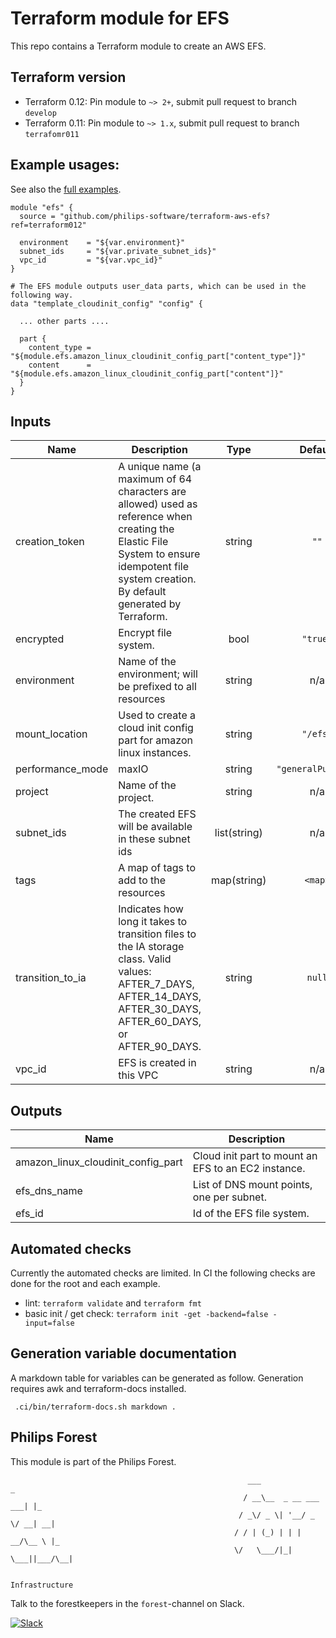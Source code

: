 # Terraform module for EFS

This repo contains a Terraform module to create an AWS EFS.

## Terraform version

- Terraform 0.12: Pin module to `~> 2+`, submit pull request to branch `develop`
- Terraform 0.11: Pin module to `~> 1.x`, submit pull request to branch `terrafomr011`


## Example usages:
See also the [full examples](./examples).

```
module "efs" {
  source = "github.com/philips-software/terraform-aws-efs?ref=terraform012"

  environment    = "${var.environment}"
  subnet_ids     = "${var.private_subnet_ids}"
  vpc_id         = "${var.vpc_id}"
}

# The EFS module outputs user_data parts, which can be used in the following way.
data "template_cloudinit_config" "config" {

  ... other parts ....

  part {
    content_type = "${module.efs.amazon_linux_cloudinit_config_part["content_type"]}"
    content      = "${module.efs.amazon_linux_cloudinit_config_part["content"]}"
  }
}

```

## Inputs

| Name               | Description                                                                                                                                                                                  |     Type     |      Default       | Required |
| ------------------ | -------------------------------------------------------------------------------------------------------------------------------------------------------------------------------------------- | :----------: | :----------------: | :------: |
| creation\_token    | A unique name (a maximum of 64 characters are allowed) used as reference when creating the Elastic File System to ensure idempotent file system creation. By default generated by Terraform. |    string    |        `""`        |    no    |
| encrypted          | Encrypt file system.                                                                                                                                                                         |     bool     |      `"true"`      |    no    |
| environment        | Name of the environment; will be prefixed to all resources                                                                                                                                   |    string    |        n/a         |   yes    |
| mount\_location    | Used to create a cloud init config part for amazon linux instances.                                                                                                                          |    string    |      `"/efs"`      |    no    |
| performance\_mode  | maxIO                                                                                                                                                                                        |    string    | `"generalPurpose"` |    no    |
| project            | Name of the project.                                                                                                                                                                         |    string    |        n/a         |   yes    |
| subnet\_ids        | The created EFS will be available in these subnet ids                                                                                                                                        | list(string) |        n/a         |   yes    |
| tags               | A map of tags to add to the resources                                                                                                                                                        | map(string)  |      `<map>`       |    no    |
| transition\_to\_ia | Indicates how long it takes to transition files to the IA storage class. Valid values: AFTER\_7\_DAYS, AFTER\_14\_DAYS, AFTER\_30\_DAYS, AFTER\_60\_DAYS, or AFTER\_90\_DAYS.                |    string    |       `null`       |    no    |
| vpc\_id            | EFS is created in this VPC                                                                                                                                                                   |    string    |        n/a         |   yes    |

## Outputs

| Name                                   | Description                                         |
| -------------------------------------- | --------------------------------------------------- |
| amazon\_linux\_cloudinit\_config\_part | Cloud init part to mount an EFS to an EC2 instance. |
| efs\_dns\_name                         | List of DNS mount points, one per subnet.           |
| efs\_id                                | Id of the EFS file system.                          |


## Automated checks
Currently the automated checks are limited. In CI the following checks are done for the root and each example.
- lint: `terraform validate` and `terraform fmt`
- basic init / get check: `terraform init -get -backend=false -input=false`

## Generation variable documentation
A markdown table for variables can be generated as follow. Generation requires awk and terraform-docs installed.

```
 .ci/bin/terraform-docs.sh markdown .
```

## Philips Forest

This module is part of the Philips Forest.

```
                                                     ___                   _
                                                    / __\__  _ __ ___  ___| |_
                                                   / _\/ _ \| '__/ _ \/ __| __|
                                                  / / | (_) | | |  __/\__ \ |_
                                                  \/   \___/|_|  \___||___/\__|  

                                                                 Infrastructure
```

Talk to the forestkeepers in the `forest`-channel on Slack.

[![Slack](https://philips-software-slackin.now.sh/badge.svg)](https://philips-software-slackin.now.sh)
